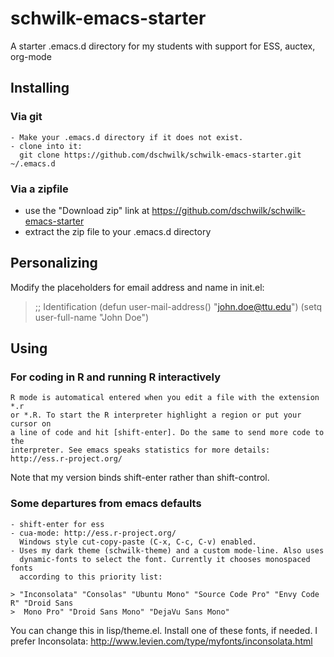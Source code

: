 schwilk-emacs-starter
=====================

A starter .emacs.d directory for my students with support for ESS, auctex, org-mode

Installing
----------

### Via git
    - Make your .emacs.d directory if it does not exist.
    - clone into it:  
      git clone https://github.com/dschwilk/schwilk-emacs-starter.git ~/.emacs.d

### Via a zipfile
   - use the "Download zip" link at https://github.com/dschwilk/schwilk-emacs-starter
   - extract the zip file to your .emacs.d directory


Personalizing
-------------

Modify the placeholders for email address and name in init.el:


> ;; Identification
> (defun user-mail-address() "john.doe@ttu.edu")
> (setq user-full-name "John Doe")


Using
-----

### For coding in R and running R interactively

    R mode is automatical entered when you edit a file with the extension *.r
    or *.R. To start the R interpreter highlight a region or put your cursor on
    a line of code and hit [shift-enter]. Do the same to send more code to the
    interpreter. See emacs speaks statistics for more details:
    http://ess.r-project.org/

   Note that my version binds shift-enter rather than shift-control.

### Some departures from emacs defaults
    - shift-enter for ess
    - cua-mode: http://ess.r-project.org/
      Windows style cut-copy-paste (C-x, C-c, C-v) enabled.
    - Uses my dark theme (schwilk-theme) and a custom mode-line. Also uses
      dynamic-fonts to select the font. Currently it chooses monospaced fonts
      according to this priority list:

    > "Inconsolata" "Consolas" "Ubuntu Mono" "Source Code Pro" "Envy Code R" "Droid Sans
    >  Mono Pro" "Droid Sans Mono" "DejaVu Sans Mono"

   You can change this in lisp/theme.el. Install one of these fonts, if needed.
   I prefer Inconsolata: http://www.levien.com/type/myfonts/inconsolata.html
    